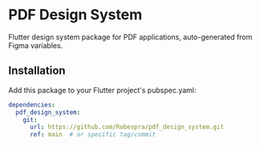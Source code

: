 # PDF Design System

Flutter design system package for PDF applications, auto-generated from Figma variables.

## Installation

Add this package to your Flutter project's pubspec.yaml:

```yaml
dependencies:
  pdf_design_system:
    git:
      url: https://github.com/Robespra/pdf_design_system.git
      ref: main  # or specific tag/commit